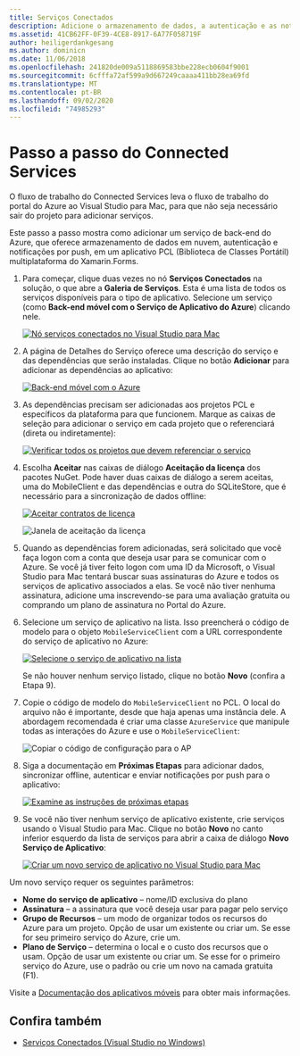 ```yaml
---
title: Serviços Conectados
description: Adicione o armazenamento de dados, a autenticação e as notificações por push do Azure a aplicativos móveis usando o Visual Studio para Mac
ms.assetid: 41CB62FF-0F39-4CE8-8917-6A77F058719F
author: heiligerdankgesang
ms.author: dominicn
ms.date: 11/06/2018
ms.openlocfilehash: 241820de009a5118869583bbe228ecb0604f9001
ms.sourcegitcommit: 6cfffa72af599a9d667249caaaa411bb28ea69fd
ms.translationtype: MT
ms.contentlocale: pt-BR
ms.lasthandoff: 09/02/2020
ms.locfileid: "74985293"
---
```

# <a name="connected-services-walkthrough"></a>Passo a passo do Connected Services

O fluxo de trabalho do Connected Services leva o fluxo de trabalho do portal do Azure ao Visual Studio para Mac, para que não seja necessário sair do projeto para adicionar serviços.

Este passo a passo mostra como adicionar um serviço de back-end do Azure, que oferece armazenamento de dados em nuvem, autenticação e notificações por push, em um aplicativo PCL (Biblioteca de Classes Portátil) multiplataforma do Xamarin.Forms.

1. Para começar, clique duas vezes no nó **Serviços Conectados** na solução, o que abre a **Galeria de Serviços**.
  Esta é uma lista de todos os serviços disponíveis para o tipo de aplicativo. Selecione um serviço (como **Back-end móvel com o Serviço de Aplicativo do Azure**) clicando nele.

    [![Nó serviços conectados no Visual Studio para Mac](media/connected-services-image001-sml.png "Nó serviços conectados no Visual Studio para Mac")](media/connected-services-image001.png#lightbox)

2. A página de Detalhes do Serviço oferece uma descrição do serviço e das dependências que serão instaladas.
  Clique no botão **Adicionar** para adicionar as dependências ao aplicativo:

    [![Back-end móvel com o Azure](media/connected-services-image002-sml.png "Back-end móvel com o Azure")](media/connected-services-image002.png#lightbox)

3. As dependências precisam ser adicionadas aos projetos PCL e específicos da plataforma para que funcionem.
  Marque as caixas de seleção para adicionar o serviço em cada projeto que o referenciará (direta ou indiretamente):

    [![Verificar todos os projetos que devem referenciar o serviço](media/connected-services-image003-sml.png "Verificar todos os projetos que devem referenciar o serviço")](media/connected-services-image003.png#lightbox)

4. Escolha **Aceitar** nas caixas de diálogo **Aceitação da licença** dos pacotes NuGet.
  Pode haver duas caixas de diálogo a serem aceitas, uma do MobileClient e das dependências e outra do SQLiteStore, que é necessário para a sincronização de dados offline:

    [![Aceitar contratos de licença](media/connected-services-image004-sml.png "Aceitar contratos de licença")](media/connected-services-image004.png#lightbox)

    ![Janela de aceitação da licença](media/connected-services-image005.png "Janela de aceitação da licença")

5. Quando as dependências forem adicionadas, será solicitado que você faça logon com a conta que deseja usar para se comunicar com o Azure.
  Se você já tiver feito logon com uma ID da Microsoft, o Visual Studio para Mac tentará buscar suas assinaturas do Azure e todos os serviços de aplicativo associados a elas. Se você não tiver nenhuma assinatura, adicione uma inscrevendo-se para uma avaliação gratuita ou comprando um plano de assinatura no Portal do Azure.

6. Selecione um serviço de aplicativo na lista. Isso preencherá o código de modelo para o objeto `MobileServiceClient` com a URL correspondente do serviço de aplicativo no Azure:

    [![Selecione o serviço de aplicativo na lista](media/connected-services-image006-sml.png "Selecione o serviço de aplicativo na lista")](media/connected-services-image006.png#lightbox)

    Se não houver nenhum serviço listado, clique no botão **Novo** (confira a Etapa 9).

7. Copie o código de modelo do `MobileServiceClient` no PCL. O local do arquivo não é importante, desde que haja apenas uma instância dele.
  A abordagem recomendada é criar uma classe `AzureService` que manipule todas as interações do Azure e use o `MobileServiceClient`:

    ![Copiar o código de configuração para o AP](media/connected-services-image007.png "Copiar o código de configuração para o aplicativo")

8. Siga a documentação em **Próximas Etapas** para adicionar dados, sincronizar offline, autenticar e enviar notificações por push para o aplicativo:

    [![Examine as instruções de próximas etapas](media/connected-services-image008-sml.png "Examine as instruções de próximas etapas")](media/connected-services-image008.png#lightbox)

9. Se você não tiver nenhum serviço de aplicativo existente, crie serviços usando o Visual Studio para Mac.
  Clique no botão **Novo** no canto inferior esquerdo da lista de serviços para abrir a caixa de diálogo **Novo Serviço de Aplicativo**:

    [![Criar um novo serviço de aplicativo no Visual Studio para Mac](media/connected-services-image009-sml.png "Criar um novo serviço de aplicativo no Visual Studio para Mac")](media/connected-services-image009.png#lightbox)

Um novo serviço requer os seguintes parâmetros:

- **Nome do serviço de aplicativo** – nome/ID exclusiva do plano
- **Assinatura** – a assinatura que você deseja usar para pagar pelo serviço
- **Grupo de Recursos** – um modo de organizar todos os recursos do Azure para um projeto. Opção de usar um existente ou criar um. Se esse for seu primeiro serviço do Azure, crie um.
- **Plano de Serviço** – determina o local e o custo dos recursos que o usam. Opção de usar um existente ou criar um. Se esse for o primeiro serviço do Azure, use o padrão ou crie um novo na camada gratuita (F1).

Visite a [Documentação dos aplicativos móveis](/azure/app-service-mobile/) para obter mais informações.

## <a name="see-also"></a>Confira também

- [Serviços Conectados (Visual Studio no Windows)](/visualstudio/azure/vs-azure-tools-connected-services-storage)